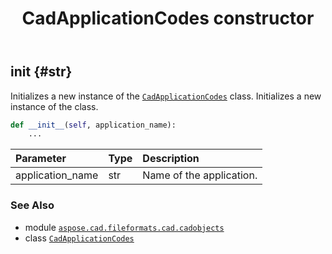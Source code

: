 ﻿---
title: CadApplicationCodes constructor
second_title: Aspose.CAD for Python via .NET API References
description: 
type: docs
weight: 10
url: /aspose.cad.fileformats.cad.cadobjects/cadapplicationcodes/__init__/
is_root: false
---

## __init__ {#str}

Initializes a new instance of the [`CadApplicationCodes`](/cad/python-net/aspose.cad.fileformats.cad.cadobjects/cadapplicationcodes) class.
Initializes a new instance of the class.



```python
def __init__(self, application_name):
    ...
```


| Parameter | Type | Description |
| :- | :- | :- |
| application_name | str | Name of the application. |



### See Also
* module [`aspose.cad.fileformats.cad.cadobjects`](../../)
* class [`CadApplicationCodes`](/cad/python-net/aspose.cad.fileformats.cad.cadobjects/cadapplicationcodes)
